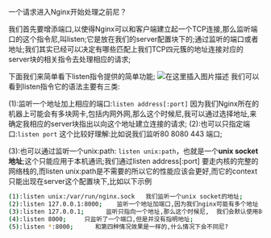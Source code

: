一个请求进入Nginx开始处理之前尼？

我们首先要增添端口,以使得Nginx可以和客户端建立起一个TCP连接,那么监听端口的这个指令尼,叫listen;它是放在我们的server配置块下的;通过监听的端口或者地址;我们其实已经可以决定有哪些匹配上我们TCP四元簇的地址连接对应的server块的相关指令去处理相应的请求;

下面我们来简单看下listen指令提供的简单功能;
![在这里插入图片描述](https://img-blog.csdnimg.cn/3a3170da9f114abb92d4a20068d85c7f.png)
我们可以看到listen指令它的语法主要有三类:

(1):监听一个地址加上相应的端口:`listen address[:port]`
因为我们Nginx所在的机器上可能会有多块网卡,包括内网外网,那么这个时候尼,我可以通过选择地址,来确定我相应的server块指出以向这个地址建立连接的请求;
(2):也可以只指定端口:`listen port`
这个比较好理解:比如说我们监听80 8080 443 端口;

(3):也可以通过监听一个unix:path: `listen unix:path`，也就是一个**unix socket地址**;这个只能应用于本机通讯;我们通过listen address[:port] 要走内核的完整的网络栈的,而listen unix:path是不需要的所以它的性能应该会更好,而它的context只能出现在server这个配置块下,比如以下示例

```bash
(1):listen unix:/var/run/nginx.sock   我们监听一个unix socket的地址;
(2):listen 127.0.0.1:8000;    监听一个地址加端口,因为我们nginx可能有多个地址
(3):listen 127.0.0.1;      监听只指向一个地址,那么这个时候尼,  我们会默认使用80端口;       
(4):listen 8000;     只监听了一个端口,但是并没有指明地址;
(5):listen *:8000;      和第四种情况效果是一样的,什么情况下会不同尼?
```

